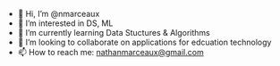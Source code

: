 - 👋 Hi, I’m @nmarceaux
- 👀 I’m interested in DS, ML
- 🌱 I’m currently learning Data Stuctures & Algorithms
- 💞️ I’m looking to collaborate on applications for edcuation technology
- 📫 How to reach me: nathanmarceaux@gmail.com

<!---
nmarceaux/nmarceaux is a ✨ special ✨ repository because its `README.md` (this file) appears on your GitHub profile.
You can click the Preview link to take a look at your changes.
--->
